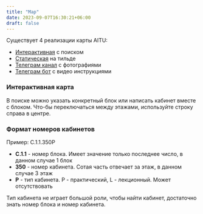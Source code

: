 ```yaml
---
title: "Map"
date: 2023-09-07T16:30:21+06:00
draft: false
---
```

Существует 4 реализации карты AITU:
- [Интерактивная](https://yuujiso.github.io/aitumap/) с поиском
- [Статическая](https://aitudigitalmap.tilda.ws/) на тильде
- [Телеграм канал](https://t.me/aitumap/) с фотографиями
- [Телеграм бот](https://t.me/aitumap_bot/) с видео инструкциями

### Интерактивная карта
В поиске можно указать конкретный блок или написать кабинет вместе с блоком. Что-бы переключаться между этажами, используйте строку справа в центре.

### Формат номеров кабинетов
Пример: C.1.1.350P
- **C.1.1** - номер блока. Имеет значение только последнее число, в данном случае 1 блок
- **350** - номер кабинета. Сотая часть отвечает за этаж, в данном случае 3 этаж
- **P** - тип кабинета. P - практический, L - лекционный. Может отсутствовать

Тип кабинета не играет большой роли, чтобы найти кабинет, достаточно знать номер блока и номер кабинета.
